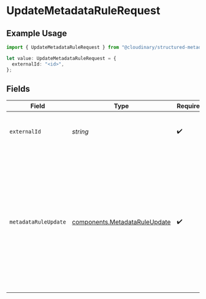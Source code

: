 # UpdateMetadataRuleRequest

## Example Usage

```typescript
import { UpdateMetadataRuleRequest } from "@cloudinary/structured-metadata/models/operations";

let value: UpdateMetadataRuleRequest = {
  externalId: "<id>",
};
```

## Fields

| Field                                                                                                                                                                                                                                 | Type                                                                                                                                                                                                                                  | Required                                                                                                                                                                                                                              | Description                                                                                                                                                                                                                           | Example                                                                                                                                                                                                                               |
| ------------------------------------------------------------------------------------------------------------------------------------------------------------------------------------------------------------------------------------- | ------------------------------------------------------------------------------------------------------------------------------------------------------------------------------------------------------------------------------------- | ------------------------------------------------------------------------------------------------------------------------------------------------------------------------------------------------------------------------------------- | ------------------------------------------------------------------------------------------------------------------------------------------------------------------------------------------------------------------------------------- | ------------------------------------------------------------------------------------------------------------------------------------------------------------------------------------------------------------------------------------- |
| `externalId`                                                                                                                                                                                                                          | *string*                                                                                                                                                                                                                              | :heavy_check_mark:                                                                                                                                                                                                                    | The unique identifier of the metadata rule.                                                                                                                                                                                           |                                                                                                                                                                                                                                       |
| `metadataRuleUpdate`                                                                                                                                                                                                                  | [components.MetadataRuleUpdate](../../models/components/metadataruleupdate.md)                                                                                                                                                        | :heavy_check_mark:                                                                                                                                                                                                                    | N/A                                                                                                                                                                                                                                   | {<br/>"external_id": "1234567890",<br/>"metadata_field_id": "abcdefghij",<br/>"name": "My Rule",<br/>"condition": {<br/>"metadata_field_id": "qrstuvwxyz",<br/>"populated": true<br/>},<br/>"result": {<br/>"apply_value": {<br/>"value": "my value",<br/>"mode": "default"<br/>}<br/>}<br/>} |